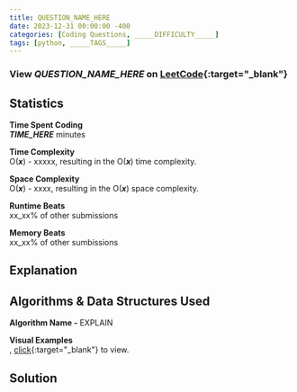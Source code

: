 ```yaml
---
title: QUESTION_NAME_HERE
date: 2023-12-31 00:00:00 -400
categories: [Coding Questions, _____DIFFICULTY_____]
tags: [python, _____TAGS_____]
---
```



### View *QUESTION_NAME_HERE* on [LeetCode](_____LINK_HERE_____){:target="_blank"}

## Statistics  

**Time Spent Coding**  
_____TIME_HERE_____ minutes

**Time Complexity**  
O(_____x_____) - xxxxx, resulting in the O(_____x_____) time complexity.

**Space Complexity**  
O(_____x_____) - xxxx, resulting in the O(_____x_____) space complexity.

**Runtime Beats**  
xx_xx% of other submissions  

**Memory Beats**  
xx_xx% of other sumbissions  

## Explanation

## Algorithms & Data Structures Used

**Algorithm Name -** EXPLAIN

**Visual Examples**  
, [click](_____LINK_HERE_____){:target="_blank"} to view.

## Solution  

```python
```